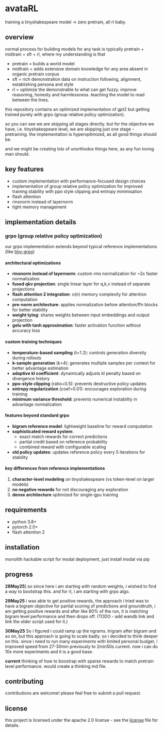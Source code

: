 # avataRL

training a tinyshakespeare model -> zero pretrain, all rl baby.

## overview

normal process for building models for any task is typically pretrain + midtrain + sft + rl, where my understanding is that

- pretrain = builds a world model
- midtrain = adds extensive domain knowledge for any area absent in organic pretrain corpus
- sft = rich demonstration data on instruction following, alignment, establishing persona and style
- rl = optimize the demonstrable to what can get fuzzy. improve reasoning, honesty and harmlessness. teaching the model to read between the lines.

this repository contains an optimized implementation of gpt2 but getting trained purely with grpo (group relative policy optimization). 

so you can see we are skipping all stages directly. but for the objective we have, i.e. tinyshakespeare level, we are skipping just one stage - pretraining.
the implementation is hyperoptimized, as all good things should be.

and we might be creating lots of unorthodox things here, as any fun loving man should.

## key features

- custom implementation with performance-focused design choices
- implementation of group relative policy optimization for improved training stability with ppo style clipping and entropy minimisation
- flash attention
- rmsnorm instead of layernorm
- tight memory management

## implementation details

### grpo (group relative policy optimization)
our grpo implementation extends beyond typical reference implementations (like [tiny-grpo](https://github.com/open-thought/tiny-grpo))

#### architectural optimizations
- **rmsnorm instead of layernorm**: custom rms normalization for ~2x faster normalization
- **fused qkv projection**: single linear layer for q,k,v instead of separate projections
- **flash attention 2 integration**: o(n) memory complexity for attention computation
- **pre-norm architecture**: applies normalization before attention/ffn blocks for better stability
- **weight tying**: shares weights between input embeddings and output projection
- **gelu with tanh approximation**: faster activation function without accuracy loss

#### custom training techniques
- **temperature-based sampling** (t=1.2): controls generation diversity during rollouts
- **k-sample generation** (k=4): generates multiple samples per context for better advantage estimation
- **adaptive kl coefficient**: dynamically adjusts kl penalty based on divergence history
- **ppo-style clipping** (ratio=0.5): prevents destructive policy updates
- **entropy regularization** (coef=0.01): encourages exploration during training
- **minimum variance threshold**: prevents numerical instability in advantage normalization

#### features beyond standard grpo
- **bigram reference model**: lightweight baseline for reward computation
- **sophisticated reward system**:
  - exact match rewards for correct predictions
  - partial credit based on reference probability
  - combined reward with configurable scaling
- **old policy updates**: updates reference policy every 5 iterations for stability

#### key differences from reference implementations
1. **character-level modeling** on tinyshakespeare (vs token-level on larger models)
2. **no negative rewards** for not discouraging any exploration
3. **dense architecture** optimized for single-gpu training

## requirements

- python 3.8+
- pytorch 2.0+
- flash attention 2

## installation
monolith hackable script for modal deployment, just install modal via pip


## progress
**28May25**] so since here i am starting with random weights, i wished to find a way to bootstrap this. and for rl, i am starting with grpo algo. 

**29May25** i was able to get positive rewards, the approach i tried was to have a bigram objective for partial scoring of predictions and groundtruth, i am getting positive rewards and after like 80% of the run, it is matching bigram level performance and then drops off. (TODO - add wandb link and link the older script used for it.)

**30May25** So i figured i could ramp up the ngrams. trigram after bigram and so on, but this approach is going to scale badly. so i decided to think deeper on this. since i need to run many experiments with limited personal budget, i improved speed from 27-30min previously to 2min50s current. now i can do 10x more experiments and it is a good base.

**current** thinking of how to boostrap with sparse rewards to match pretrain level performance. would create a thinking md file.


## contributing

contributions are welcome! please feel free to submit a pull request.

## license

this project is licensed under the apache 2.0 license - see the [license](license) file for details.